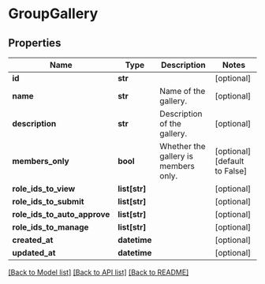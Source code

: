 # GroupGallery


## Properties
Name | Type | Description | Notes
------------ | ------------- | ------------- | -------------
**id** | **str** |  | [optional] 
**name** | **str** | Name of the gallery. | [optional] 
**description** | **str** | Description of the gallery. | [optional] 
**members_only** | **bool** | Whether the gallery is members only. | [optional] [default to False]
**role_ids_to_view** | **list[str]** |  | [optional] 
**role_ids_to_submit** | **list[str]** |  | [optional] 
**role_ids_to_auto_approve** | **list[str]** |  | [optional] 
**role_ids_to_manage** | **list[str]** |  | [optional] 
**created_at** | **datetime** |  | [optional] 
**updated_at** | **datetime** |  | [optional] 

[[Back to Model list]](../README.md#documentation-for-models) [[Back to API list]](../README.md#documentation-for-api-endpoints) [[Back to README]](../README.md)


